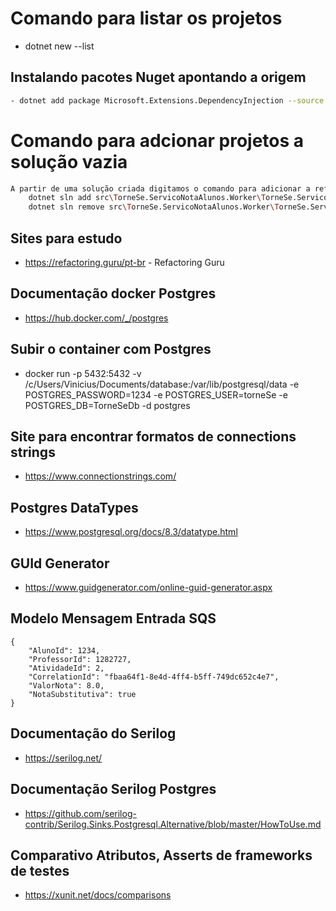 # Comando para listar os projetos
 - dotnet new --list

 ## Instalando pacotes Nuget apontando a origem
 ``` bash
 - dotnet add package Microsoft.Extensions.DependencyInjection --source https://api.nuget.org/v3/index.json 
 ```
 

# Comando para adcionar projetos a solução vazia
``` bash
A partir de uma solução criada digitamos o comando para adicionar a referência ao csproj dos projetos
    dotnet sln add src\TorneSe.ServicoNotaAlunos.Worker\TorneSe.ServicoNotaAlunos.Worker.csproj
    dotnet sln remove src\TorneSe.ServicoNotaAlunos.Worker\TorneSe.ServicoNotaAlunos.Worker.csproj
```

## Sites para estudo
- https://refactoring.guru/pt-br - Refactoring Guru


## Documentação docker Postgres
- https://hub.docker.com/_/postgres

## Subir o container com Postgres
- docker run -p 5432:5432 -v /c/Users/Vinicius/Documents/database:/var/lib/postgresql/data -e POSTGRES_PASSWORD=1234 -e POSTGRES_USER=torneSe -e POSTGRES_DB=TorneSeDb -d postgres

## Site para encontrar formatos de connections strings
- https://www.connectionstrings.com/

## Postgres DataTypes
- https://www.postgresql.org/docs/8.3/datatype.html

## GUId Generator
- https://www.guidgenerator.com/online-guid-generator.aspx

## Modelo Mensagem Entrada SQS
```
{
    "AlunoId": 1234,
    "ProfessorId": 1282727,
    "AtividadeId": 2,
    "CorrelationId": "fbaa64f1-8e4d-4ff4-b5ff-749dc652c4e7",
    "ValorNota": 8.0,
    "NotaSubstitutiva": true
}
```

## Documentação do Serilog
- https://serilog.net/

## Documentação Serilog Postgres
- https://github.com/serilog-contrib/Serilog.Sinks.Postgresql.Alternative/blob/master/HowToUse.md

## Comparativo Atributos, Asserts de frameworks de testes
- https://xunit.net/docs/comparisons